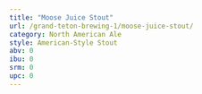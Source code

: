```yaml
---
title: "Moose Juice Stout"
url: /grand-teton-brewing-1/moose-juice-stout/
category: North American Ale
style: American-Style Stout
abv: 0
ibu: 0
srm: 0
upc: 0
---
```


